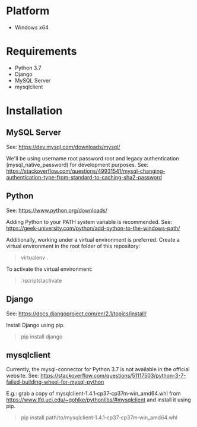# Platform
* Windows x64

# Requirements
* Python 3.7
* Django
* MySQL Server
* mysqlclient

# Installation

## MySQL Server

See: https://dev.mysql.com/downloads/mysql/

We'll be using username root password root and legacy authentication (mysql_native_password) for development purposes. See: https://stackoverflow.com/questions/49931541/mysql-changing-authentication-type-from-standard-to-caching-sha2-password

## Python

See: https://www.python.org/downloads/

Adding Python to your PATH system variable is recommended. See: https://geek-university.com/python/add-python-to-the-windows-path/

Additionally, working under a virtual environment is preferred.
Create a virtual environment in the root folder of this repository:

> virtualenv .

To activate the virtual environment:

> .\scripts\activate

## Django

See: https://docs.djangoproject.com/en/2.1/topics/install/

Install Django using pip.

> pip install django

## mysqlclient

Currently, the mysql-connector for Python 3.7 is not available in the official website. See: https://stackoverflow.com/questions/51117503/python-3-7-failed-building-wheel-for-mysql-python

E.g.: grab a copy of mysqlclient‑1.4.1‑cp37‑cp37m‑win_amd64.whl from https://www.lfd.uci.edu/~gohlke/pythonlibs/#mysqlclient and install it using pip.

> pip install path/to/mysqlclient‑1.4.1‑cp37‑cp37m‑win_amd64.whl
